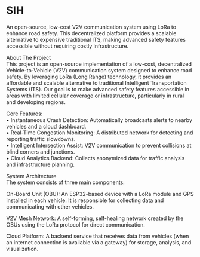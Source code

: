 # SIH
An open-source, low-cost V2V communication system using LoRa to enhance road safety. This decentralized platform provides a scalable alternative to expensive traditional ITS, making advanced safety features accessible without requiring costly infrastructure.


About The Project  
This project is an open-source implementation of a low-cost, decentralized Vehicle-to-Vehicle (V2V) communication system designed to enhance road safety. By leveraging LoRa (Long Range) technology, it provides an affordable and scalable alternative to traditional Intelligent Transportation Systems (ITS). Our goal is to make advanced safety features accessible in areas with limited cellular coverage or infrastructure, particularly in rural and developing regions.


Core Features:  
• Instantaneous Crash Detection: Automatically broadcasts alerts to nearby vehicles and a cloud dashboard.  
• Real-Time Congestion Monitoring: A distributed network for detecting and reporting traffic slowdowns.  
• Intelligent Intersection Assist: V2V communication to prevent collisions at blind corners and junctions.  
• Cloud Analytics Backend: Collects anonymized data for traffic analysis and infrastructure planning.


System Architecture  
The system consists of three main components:

On-Board Unit (OBU): An ESP32-based device with a LoRa module and GPS installed in each vehicle. It is responsible for collecting data and communicating with other vehicles.

V2V Mesh Network: A self-forming, self-healing network created by the OBUs using the LoRa protocol for direct communication.

Cloud Platform: A backend service that receives data from vehicles (when an internet connection is available via a gateway) for storage, analysis, and visualization.
